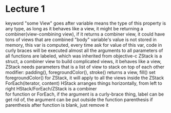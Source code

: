 # Lecture 1
keyword "some View" goes after variable means the type of this property is any type, as long as it behaves like a view, it might be returning a combiner(view-combining view), if it returns a combiner view, it could have tons of views that are combined
"body" variable's value is not stored in memory, this var is computed, every time ask for value of this var, code in curly braces will be executed
almost all the arguments to all parameters of all functions are labeled, which was inherited from objective-c
ZStack is a struct, a combiner view to build complicated views, it behaves like a view, ZStack needs parameters that is a list of view to stack on top of each other
modifier: padding(), foregroundColor(), stroke() returns a view, fill()
set foregroundColor() for ZStack, it will apply to all the views inside the ZStack
ForEach(iterator, content)
HStack arranges things horizontally, from left to right
HStack/ForEach/ZStack is a combiner  
for function or ForEach, if the argument is a curly-brace thing, label can be get rid of, the argument can be put outside the function parenthesis
if parenthesis after function is blank, just remove it
